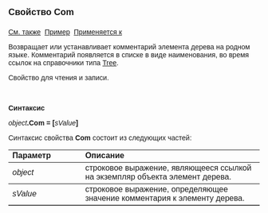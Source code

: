 <html>
<head>
<title>Элемент дерева\Com</title>
</head>

<body>

<p><strong><font size="4" face="Arial">Свойство Com<br>
<br>
</font></strong><font face="Arial"><a href="../AsTreeElement.html">См. 
также</a>&nbsp; <u>Пример</u>&nbsp; <a href="../AsTreeElement.html">Применяется к</a></font></p>

<p><font face="Arial">Возвращает или устанавливает комментарий 
элемента дерева на родном языке. Комментарий появляется в списке в виде 
наименования, во время ссылок на справочники типа <a href="../../Types/Tree().html">
Tree</a>.</font></p>

<p><font face="Arial">Свойство для чтения и записи.</font></p>

<p class="label">&nbsp;</p>

<p class="label"><font face="Arial"><b>Синтаксис</b></font></p>

<p><font face="Arial"><em>object</em><strong>.Com = [</strong><em>sValue</em><strong>]</strong></font></p>

<p><font face="Arial">Синтаксис свойства <strong>Com</strong>
состоит из следующих частей:</font></p>

<table border="1" cellPadding="5" cols="2" frame="below" rules="rows">
<TBODY>
  <tr vAlign="top">
    <td class="label" width="29%"><font face="Arial"><b>Параметр</b></font></td>
    <td class="label" width="71%"><font face="Arial"><strong>Описание</strong></font></td>
  </tr>
  <tr>
    <td width="29%"><em><font face="Arial">object</font></em></td>
    <td width="71%"><font face="Arial">строковое выражение, являющееся 
	ссылкой на экземпляр объекта элемент дерева.</font></td>
  </tr>
</TBODY>
  <tr>
    <td width="29%"><em><font face="Arial">sValue</font></em></td>
    <td width="71%"><font face="Arial">строковое выражение, 
	определяющее значение комментария к элементу дерева.</font></td>
  </tr>
</table>

<p class="label">&nbsp;</p>
</body>
</html>
